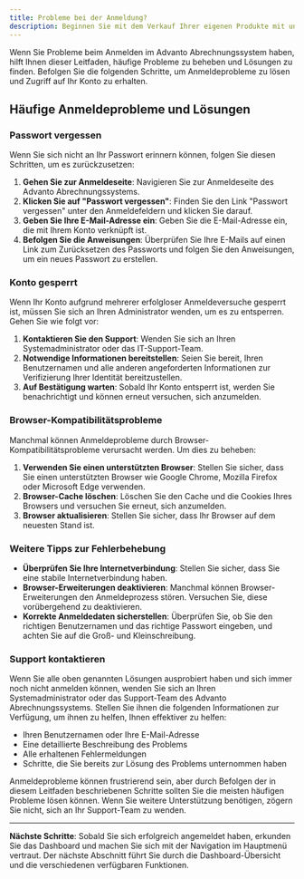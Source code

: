 ```yaml
---
title: Probleme bei der Anmeldung?
description: Beginnen Sie mit dem Verkauf Ihrer eigenen Produkte mit unserem hochmodernen Abrechnungssystem.
---
```


Wenn Sie Probleme beim Anmelden im Advanto Abrechnungssystem haben, hilft Ihnen dieser Leitfaden, häufige Probleme zu beheben und Lösungen zu finden. Befolgen Sie die folgenden Schritte, um Anmeldeprobleme zu lösen und Zugriff auf Ihr Konto zu erhalten.

## Häufige Anmeldeprobleme und Lösungen

### Passwort vergessen

Wenn Sie sich nicht an Ihr Passwort erinnern können, folgen Sie diesen Schritten, um es zurückzusetzen:

1. **Gehen Sie zur Anmeldeseite**: Navigieren Sie zur Anmeldeseite des Advanto Abrechnungssystems.
2. **Klicken Sie auf "Passwort vergessen"**: Finden Sie den Link "Passwort vergessen" unter den Anmeldefeldern und klicken Sie darauf.
3. **Geben Sie Ihre E-Mail-Adresse ein**: Geben Sie die E-Mail-Adresse ein, die mit Ihrem Konto verknüpft ist.
4. **Befolgen Sie die Anweisungen**: Überprüfen Sie Ihre E-Mails auf einen Link zum Zurücksetzen des Passworts und folgen Sie den Anweisungen, um ein neues Passwort zu erstellen.

### Konto gesperrt

Wenn Ihr Konto aufgrund mehrerer erfolgloser Anmeldeversuche gesperrt ist, müssen Sie sich an Ihren Administrator wenden, um es zu entsperren. Gehen Sie wie folgt vor:

1. **Kontaktieren Sie den Support**: Wenden Sie sich an Ihren Systemadministrator oder das IT-Support-Team.
2. **Notwendige Informationen bereitstellen**: Seien Sie bereit, Ihren Benutzernamen und alle anderen angeforderten Informationen zur Verifizierung Ihrer Identität bereitzustellen.
3. **Auf Bestätigung warten**: Sobald Ihr Konto entsperrt ist, werden Sie benachrichtigt und können erneut versuchen, sich anzumelden.

### Browser-Kompatibilitätsprobleme

Manchmal können Anmeldeprobleme durch Browser-Kompatibilitätsprobleme verursacht werden. Um dies zu beheben:

1. **Verwenden Sie einen unterstützten Browser**: Stellen Sie sicher, dass Sie einen unterstützten Browser wie Google Chrome, Mozilla Firefox oder Microsoft Edge verwenden.
2. **Browser-Cache löschen**: Löschen Sie den Cache und die Cookies Ihres Browsers und versuchen Sie erneut, sich anzumelden.
3. **Browser aktualisieren**: Stellen Sie sicher, dass Ihr Browser auf dem neuesten Stand ist.

### Weitere Tipps zur Fehlerbehebung

- **Überprüfen Sie Ihre Internetverbindung**: Stellen Sie sicher, dass Sie eine stabile Internetverbindung haben.
- **Browser-Erweiterungen deaktivieren**: Manchmal können Browser-Erweiterungen den Anmeldeprozess stören. Versuchen Sie, diese vorübergehend zu deaktivieren.
- **Korrekte Anmeldedaten sicherstellen**: Überprüfen Sie, ob Sie den richtigen Benutzernamen und das richtige Passwort eingeben, und achten Sie auf die Groß- und Kleinschreibung.

### Support kontaktieren

Wenn Sie alle oben genannten Lösungen ausprobiert haben und sich immer noch nicht anmelden können, wenden Sie sich an Ihren Systemadministrator oder das Support-Team des Advanto Abrechnungssystems. Stellen Sie ihnen die folgenden Informationen zur Verfügung, um ihnen zu helfen, Ihnen effektiver zu helfen:

- Ihren Benutzernamen oder Ihre E-Mail-Adresse
- Eine detaillierte Beschreibung des Problems
- Alle erhaltenen Fehlermeldungen
- Schritte, die Sie bereits zur Lösung des Problems unternommen haben

Anmeldeprobleme können frustrierend sein, aber durch Befolgen der in diesem Leitfaden beschriebenen Schritte sollten Sie die meisten häufigen Probleme lösen können. Wenn Sie weitere Unterstützung benötigen, zögern Sie nicht, sich an Ihr Support-Team zu wenden.

---

**Nächste Schritte**: Sobald Sie sich erfolgreich angemeldet haben, erkunden Sie das Dashboard und machen Sie sich mit der Navigation im Hauptmenü vertraut. Der nächste Abschnitt führt Sie durch die Dashboard-Übersicht und die verschiedenen verfügbaren Funktionen.